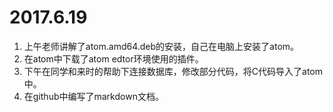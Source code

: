 # 2017.6.19
1. 上午老师讲解了atom.amd64.deb的安装，自己在电脑上安装了atom。
2. 在atom中下载了atom edtor环境使用的插件。
3. 下午在同学和来时的帮助下连接数据库，修改部分代码，将C代码导入了atom中。
4. 在github中编写了markdown文档。
